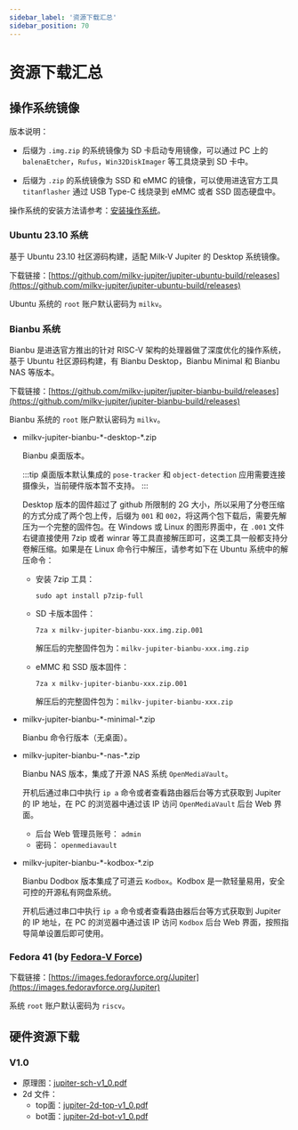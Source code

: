 ```yaml
---
sidebar_label: '资源下载汇总'
sidebar_position: 70
---
```


# 资源下载汇总

## 操作系统镜像

版本说明：

- 后缀为 `.img.zip` 的系统镜像为 SD 卡启动专用镜像，可以通过 PC 上的 `balenaEtcher`，`Rufus`，`Win32DiskImager` 等工具烧录到 SD 卡中。

- 后缀为 `.zip` 的系统镜像为 SSD 和 eMMC 的镜像，可以使用进迭官方工具 `titanflasher` 通过 USB Type-C 线烧录到 eMMC 或者 SSD 固态硬盘中。

操作系统的安装方法请参考：[安装操作系统](https://milkv.io/zh/docs/jupiter/getting-started/boot)。

### Ubuntu 23.10 系统

基于 Ubuntu 23.10 社区源码构建，适配 Milk-V Jupiter 的 Desktop 系统镜像。

下载链接：[https://github.com/milkv-jupiter/jupiter-ubuntu-build/releases](https://github.com/milkv-jupiter/jupiter-ubuntu-build/releases)

Ubuntu 系统的 `root` 账户默认密码为 `milkv`。

### Bianbu 系统

Bianbu 是进迭官方推出的针对 RISC-V 架构的处理器做了深度优化的操作系统，基于 Ubuntu 社区源码构建，有 Bianbu Desktop，Bianbu Minimal 和 Bianbu NAS 等版本。

下载链接：[https://github.com/milkv-jupiter/jupiter-bianbu-build/releases](https://github.com/milkv-jupiter/jupiter-bianbu-build/releases)

Bianbu 系统的 `root` 账户默认密码为 `milkv`。

- milkv-jupiter-bianbu-\*-desktop-\*.zip

  Bianbu 桌面版本。

  :::tip
  桌面版本默认集成的 `pose-tracker` 和 `object-detection` 应用需要连接摄像头，当前硬件版本暂不支持。
  :::

  Desktop 版本的固件超过了 github 所限制的 2G 大小，所以采用了分卷压缩的方式分成了两个包上传，后缀为 `001` 和 `002`，将这两个包下载后，需要先解压为一个完整的固件包。在 Windows 或 Linux 的图形界面中，在 `.001` 文件右键直接使用 7zip 或者 winrar 等工具直接解压即可，这类工具一般都支持分卷解压缩。如果是在 Linux 命令行中解压，请参考如下在 Ubuntu 系统中的解压命令：

  - 安装 7zip 工具：
    ```
    sudo apt install p7zip-full
    ```

  - SD 卡版本固件：
    ```
    7za x milkv-jupiter-bianbu-xxx.img.zip.001
    ```
    解压后的完整固件包为：`milkv-jupiter-bianbu-xxx.img.zip`

  - eMMC 和 SSD 版本固件：
    ```
    7za x milkv-jupiter-bianbu-xxx.zip.001
    ```
    解压后的完整固件包为：`milkv-jupiter-bianbu-xxx.zip`

- milkv-jupiter-bianbu-\*-minimal-\*.zip

  Bianbu 命令行版本（无桌面）。

- milkv-jupiter-bianbu-\*-nas-\*.zip

  Bianbu NAS 版本，集成了开源 NAS 系统 `OpenMediaVault`。

  开机后通过串口中执行 `ip a` 命令或者查看路由器后台等方式获取到 Jupiter 的 IP 地址，在 PC 的浏览器中通过该 IP 访问 `OpenMediaVault` 后台 Web 界面。

  - 后台 Web 管理员账号： `admin`
  - 密码： `openmediavault`

- milkv-jupiter-bianbu-\*-kodbox-\*.zip

  Bianbu Dodbox 版本集成了可道云 `Kodbox`。Kodbox 是一款轻量易用，安全可控的开源私有网盘系统。

  开机后通过串口中执行 `ip a` 命令或者查看路由器后台等方式获取到 Jupiter 的 IP 地址，在 PC 的浏览器中通过该 IP 访问 `Kodbox` 后台 Web 界面，按照指导简单设置后即可使用。

### Fedora 41 (by [Fedora-V Force](https://github.com/fedora-riscv))

下载链接：[https://images.fedoravforce.org/Jupiter](https://images.fedoravforce.org/Jupiter)

系统 `root` 账户默认密码为 `riscv`。

## 硬件资源下载 

### V1.0
- 原理图：[jupiter-sch-v1_0.pdf](https://github.com/milkv-jupiter/jupiter-files/blob/main/hardware/v1_0/jupiter-sch-v1_0.pdf)
- 2d 文件：
  - top面：[jupiter-2d-top-v1_0.pdf](https://github.com/milkv-jupiter/jupiter-files/blob/main/hardware/v1_0/jupiter-2d-top-v1_0.pdf)
  - bot面：[jupiter-2d-bot-v1_0.pdf](https://github.com/milkv-jupiter/jupiter-files/blob/main/hardware/v1_0/jupiter-2d-bot-v1_0.pdf)